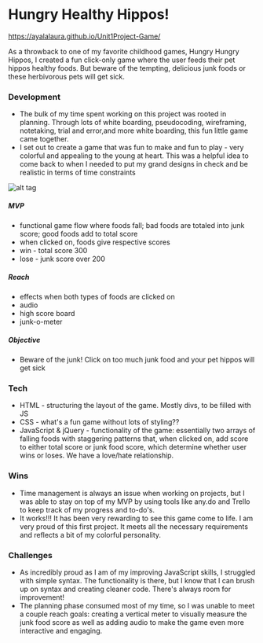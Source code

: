 # Hungry Healthy Hippos!

https://ayalalaura.github.io/Unit1Project-Game/

As a throwback to one of my favorite childhood games, Hungry Hungry Hippos, I created a fun click-only game where the user feeds their pet hippos healthy foods. But beware of the tempting, delicious junk foods or these herbivorous pets will get sick.

### Development
- The bulk of my time spent working on this project was rooted in planning. Through lots of white boarding, pseudocoding, wireframing, notetaking, trial and error,and more white boarding, this fun little game came together. 
- I set out to create a game that was fun to make and fun to play - very colorful and appealing to the young at heart. This was a helpful idea to come back to when I needed to put my grand designs in check and be realistic in terms of time constraints

![alt tag](http://i63.tinypic.com/i2sj1g.jpg)

##### MVP
- functional game flow where foods fall; bad foods are totaled into junk score; good foods add to total score
- when clicked on, foods give respective scores
- win - total score 300
- lose - junk score over 200

##### Reach
- effects when both types of foods are clicked on
- audio
- high score board
- junk-o-meter

##### Objective
- Beware of the junk! Click on too much junk food and your pet hippos will get sick

### Tech
- HTML - structuring the layout of the game. Mostly divs, to be filled with JS
- CSS - what's a fun game without lots of styling??
- JavaScript & jQuery - functionality of the game: essentially two arrays of falling foods with staggering patterns that, when clicked on, add score to either total score or junk food score, which determine whether user wins or loses. We have a love/hate relationship.

### Wins
- Time management is always an issue when working on projects, but I was able to stay on top of my MVP by using tools like any.do and Trello to keep track of my progress and to-do's. 
- It works!!! It has been very rewarding to see this game come to life. I am very proud of this first project. It meets all the necessary requirements and reflects a bit of my colorful personality.

### Challenges
- As incredibly proud as I am of my improving JavaScript skills, I struggled with simple syntax. The functionality is there, but I know that I can brush up on syntax and creating cleaner code. There's always room for improvement!
- The planning phase consumed most of my time, so I was unable to meet a couple reach goals: creating a vertical meter to visually measure the junk food score as well as adding audio to make the game even more interactive and engaging.
